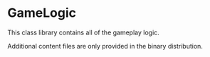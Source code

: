 # GameLogic

This class library contains all of the gameplay logic.

Additional content files are only provided in the binary distribution.

